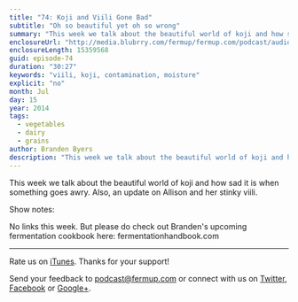 ```yaml
---
title: "74: Koji and Viili Gone Bad"
subtitle: "Oh so beautiful yet oh so wrong"
summary: "This week we talk about the beautiful world of koji and how sad it is when something goes awry. Also, an update on Allison and her stinky viili."
enclosureUrl: "http://media.blubrry.com/fermup/fermup.com/podcast/audio/fermup-74.mp3"
enclosureLength: 15359568
guid: episode-74
duration: "30:27"
keywords: "viili, koji, contamination, moisture"
explicit: "no"
month: Jul
day: 15
year: 2014
tags:
  - vegetables
  - dairy
  - grains
author: Branden Byers
description: "This week we talk about the beautiful world of koji and how sad it is when something goes awry. Also, an update on Allison and her stinky viili."
---
```

This week we talk about the beautiful world of koji and how sad it is when something goes awry. Also, an update on Allison and her stinky viili.

Show notes:

No links this week. But please do check out Branden's upcoming fermentation cookbook here: fermentationhandbook.com

---

Rate us on [iTunes](http://itunes.apple.com/podcast/fermup-fermented-food-podcast/id593958494). Thanks for your support!

Send your feedback to <a href="mailto:podcast@fermup.com">podcast@fermup.com</a> or connect with us on [Twitter](https://twitter.com/fermup), [Facebook](http://www.facebook.com/fermup) or [Google+](https://google.com/+fermup).
